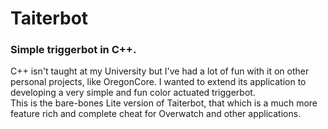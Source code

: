 # Taiterbot
### Simple triggerbot in C++.
C++ isn't taught at my University but I've had a lot of fun with it on other personal projects, like OregonCore. I wanted to extend its application to developing a very simple and fun color actuated triggerbot.  
This is the bare-bones Lite version of Taiterbot, that which is a much more feature rich and complete cheat for Overwatch and other applications.
